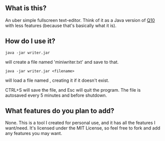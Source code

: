What is this?
-------------

An uber simple fullscreen text-editor.
Think of it as a Java version of [Q10](http://www.baara.com/q10/) with less features (because that's basically what it is).

How do I use it?
----------------

```
java -jar writer.jar
```

will create a file named 'miniwriter.txt' and save to that.

```
java -jar writer.jar <filename>
```

will load a file named <filename>, creating it if it doesn't exist.

CTRL+S will save the file, and Esc will quit the program. The file is autosaved every 5 minutes and before shutdown.

What features do you plan to add?
---------------------------------

None. This is a tool I created for personal use, and it has all the features I want/need. It's licensed under the MIT
License, so feel free to fork and add any features you may want.